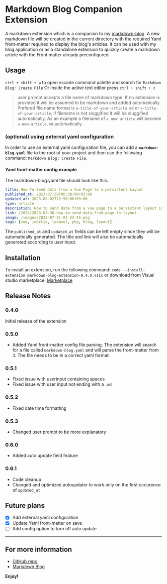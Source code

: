 # Markdown Blog Companion Extension

A markdown extension which is a companion to my [markdown-blog](https://github.com/voiceinthedark/markdown-blog). 
A new markdown file will be created in the current directory with the required Yaml front-matter required to display the blog's articles.
It can be used with my blog application or as a standalone extension to quickly create a markdown article with the Front matter already preconfigured.

## Usage

`ctrl + shift + p` to open vscode command palette and search for `Markdown Blog: Create File`
Or inside the active text editor press `ctrl + shift + c`

> user prompt accepts a file name of markdown type. If no extension is provided it will be assumed to be markdown and added automatically.
> Prefered file name format is `a-title-of-your-article.md` or `a-title-of-your-article`, if filename is not sluggified it will be sluggified automatically.
> As an example a filename of `a new article` will become `a-new-article.md` automatically.

### (optional) using external yaml configuration
In order to use an external yaml configuration file, you can add a **`markdown-blog.yaml`** file to the root of your project and then use the following command:
`Markdown Blog: Create File`.

#### Yaml front-matter config example

The markdown-blog.yaml file should look like this:
```yaml
title: How To Send data from a Vue Page to a persistent Layout
published_at: 2023-07-30T00:39:00+03:00
updated_at: 2023-08-02T22:56:00+03:00
type: article
description: How to send data from a vue page to a persistent layout in Laravel + inertiajs
link: /2023/2023-07-30-how-to-send-data-from-page-to-layout
image: /images/2023-07-31-04-22-45.png
tags: [vue, inertia, laravel, php, blog, layout]
```
The `published_at` and `updated_at` fields can be left empty since they will be automatically generated.
The title and link will also be automatically generated according to user input.

## Installation
To install an extension, run the following command:
`code --install-extension markdown-blog-extension-0.4.0.vsix`
or download from Visual studio marketplace: [Marketplace](https://marketplace.visualstudio.com/items?itemName=voiceinthedark.markdown-blog-extension)

## Release Notes
### 0.4.0
Initial release of the extension

### 0.5.0
- Added Yaml front-matter config file parsing.
    The extension will search for a file called `markdown-blog.yaml` and will parse the front-matter from it. The file needs to be in a correct yaml format.

### 0.5.1
- Fixed issue with userinput containing spaces
- Fixed issue with user input not ending with a `.md`

### 0.5.2
- Fixed date time formatting

### 0.5.3
- Changed user prompt to be more explanatory

### 0.6.0
- Added auto update field feature

### 0.6.1
- Code cleanup
- Changed and optimized autoupdater to work only on the first occurence of `updated_at`


## Future plans

- [x] Add external yaml configuration
- [x] Update Yaml front-matter on save
- [ ] Add config option to turn off auto update

---
## For more information

- [GitHub repo](https://github.com/voiceinthedark/markdown-blog-extension)
- [Markdown Blog](https://github.com/voiceinthedark/markdown-blog)


**Enjoy!**
